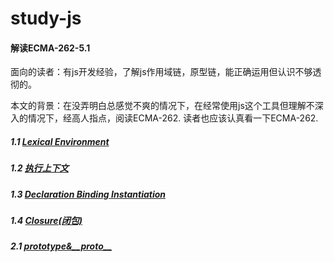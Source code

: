 # study-js
#### 解读ECMA-262-5.1

面向的读者：有js开发经验，了解js作用域链，原型链，能正确运用但认识不够透彻的。

本文的背景：在没弄明白总感觉不爽的情况下，在经常使用js这个工具但理解不深入的情况下，经高人指点，阅读ECMA-262.
读者也应该认真看一下ECMA-262.

##### 1.1 [Lexical Environment](LexicalEnvironment.md)
##### 1.2 [执行上下文](ExecutionContext.md)
##### 1.3 [Declaration Binding Instantiation](DeclarationBindingInstantiation.md)
##### 1.4 [Closure(闭包)](Closure.md)
##### 2.1 [prototype&\_\_proto\_\_](prototype&__proto__.md)
